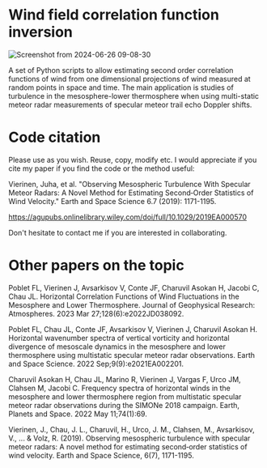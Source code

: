 # Wind field correlation function inversion 

![Screenshot from 2024-06-26 09-08-30](https://github.com/jvierine/cfi/assets/16102494/c6e2d40f-88c5-4bec-bd5d-961cafd9df25)

A set of Python scripts to allow estimating second order correlation functions of wind from one dimensional projections of wind measured at random points in space and time. The main application is studies of turbulence in the mesosphere-lower thermosphere when using multi-static meteor radar measurements of specular meteor trail echo Doppler shifts. 

# Code citation

Please use as you wish. Reuse, copy, modify etc. I would appreciate if you cite my paper if you find the code or the method useful:

Vierinen, Juha, et al. "Observing Mesospheric Turbulence With Specular Meteor Radars: A Novel Method for Estimating Second‐Order Statistics of Wind Velocity." Earth and Space Science 6.7 (2019): 1171-1195.

https://agupubs.onlinelibrary.wiley.com/doi/full/10.1029/2019EA000570

Don't hesitate to contact me if you are interested in collaborating.

# Other papers on the topic

Poblet FL, Vierinen J, Avsarkisov V, Conte JF, Charuvil Asokan H, Jacobi C, Chau JL. Horizontal Correlation Functions of Wind Fluctuations in the Mesosphere and Lower Thermosphere. Journal of Geophysical Research: Atmospheres. 2023 Mar 27;128(6):e2022JD038092.

Poblet FL, Chau JL, Conte JF, Avsarkisov V, Vierinen J, Charuvil Asokan H. Horizontal wavenumber spectra of vertical vorticity and horizontal divergence of mesoscale dynamics in the mesosphere and lower thermosphere using multistatic specular meteor radar observations. Earth and Space Science. 2022 Sep;9(9):e2021EA002201.

Charuvil Asokan H, Chau JL, Marino R, Vierinen J, Vargas F, Urco JM, Clahsen M, Jacobi C. Frequency spectra of horizontal winds in the mesosphere and lower thermosphere region from multistatic specular meteor radar observations during the SIMONe 2018 campaign. Earth, Planets and Space. 2022 May 11;74(1):69.

Vierinen, J., Chau, J. L., Charuvil, H., Urco, J. M., Clahsen, M., Avsarkisov, V., ... & Volz, R. (2019). Observing mesospheric turbulence with specular meteor radars: A novel method for estimating second‐order statistics of wind velocity. Earth and Space Science, 6(7), 1171-1195.
